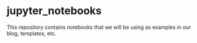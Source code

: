 # jupyter_notebooks
This repository contains notebooks that we will be using as examples in our blog, templates, etc.
